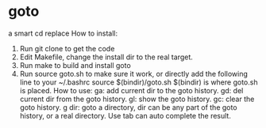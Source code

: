 # goto
a smart cd replace
How to install:
1) Run git clone to get the code
2) Edit Makefile, change the install dir to the real target.
3) Run make to build and install goto
4) Run source goto.sh to make sure it work, or directly add the following line to your ~/.bashrc
   source $(bindir)/goto.sh
   $(bindir) is where goto.sh is placed.
How to use:
  ga: add current dir to the goto history.
  gd: del current dir from the goto history.
  gl: show the goto history.
  gc: clear the goto history.
  g dir: goto a directory, dir can be any part of the goto history, or a real directory. Use tab can auto complete the result.
  

